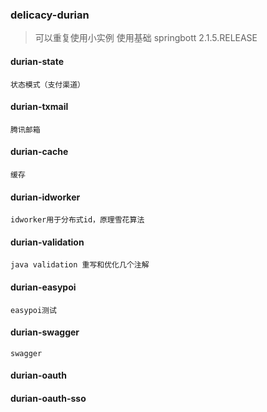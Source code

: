 ### delicacy-durian
> 可以重复使用小实例 使用基础
> springbott 2.1.5.RELEASE

#### durian-state
    状态模式（支付渠道）
#### durian-txmail
    腾讯邮箱
#### durian-cache
    缓存
#### durian-idworker
    idworker用于分布式id，原理雪花算法
#### durian-validation
    java validation 重写和优化几个注解
#### durian-easypoi
    easypoi测试 
#### durian-swagger
    swagger 
#### durian-oauth
#### durian-oauth-sso